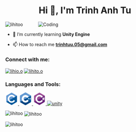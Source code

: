 <h1 align="center">Hi 👋, I'm Trinh Anh Tu</h1>
<img align="right" alt="Coding" width="400" src="https://i.pinimg.com/originals/f1/63/11/f16311fd0c32786525f471c685bc516e.gif">
<p align="left"> <img src="https://komarev.com/ghpvc/?username=lihitoo&label=Profile%20views&color=0e75b6&style=flat" alt="lihitoo" /> </p>

- 🌱 I’m currently learning **Unity Engine**

- 📫 How to reach me **trinhtuu.05@gmail.com**

<h3 align="left">Connect with me:</h3>
<p align="left">
<a href="https://fb.com/lihito.o" target="blank"><img align="center" src="https://raw.githubusercontent.com/rahuldkjain/github-profile-readme-generator/master/src/images/icons/Social/facebook.svg" alt="lihio.o" height="30" width="40" /></a>
<a href="https://instagram.com/lihito.o" target="blank"><img align="center" src="https://raw.githubusercontent.com/rahuldkjain/github-profile-readme-generator/master/src/images/icons/Social/instagram.svg" alt="lihito.o" height="30" width="40" /></a>
</p>

<h3 align="left">Languages and Tools:</h3>
<p align="left"> <a href="https://www.cprogramming.com/" target="_blank" rel="noreferrer"> <img src="https://raw.githubusercontent.com/devicons/devicon/master/icons/c/c-original.svg" alt="c" width="40" height="40"/> </a> <a href="https://www.w3schools.com/cpp/" target="_blank" rel="noreferrer"> <img src="https://raw.githubusercontent.com/devicons/devicon/master/icons/cplusplus/cplusplus-original.svg" alt="cplusplus" width="40" height="40"/> </a> <a href="https://www.w3schools.com/cs/" target="_blank" rel="noreferrer"> <img src="https://raw.githubusercontent.com/devicons/devicon/master/icons/csharp/csharp-original.svg" alt="csharp" width="40" height="40"/> </a> <a href="https://unity.com/" target="_blank" rel="noreferrer"> <img src="https://www.vectorlogo.zone/logos/unity3d/unity3d-icon.svg" alt="unity" width="40" height="40"/> </a> </p>

<p><img align="left" src="https://github-readme-stats.vercel.app/api/top-langs?username=lihitoo&show_icons=true&locale=en&layout=compact" alt="lihitoo" /></p>

<p>&nbsp;<img align="center" src="https://github-readme-stats.vercel.app/api?username=lihitoo&show_icons=true&locale=en" alt="lihitoo" /></p>

<p><img align="center" src="https://github-readme-streak-stats.herokuapp.com/?user=lihitoo&" alt="lihitoo" /></p>
